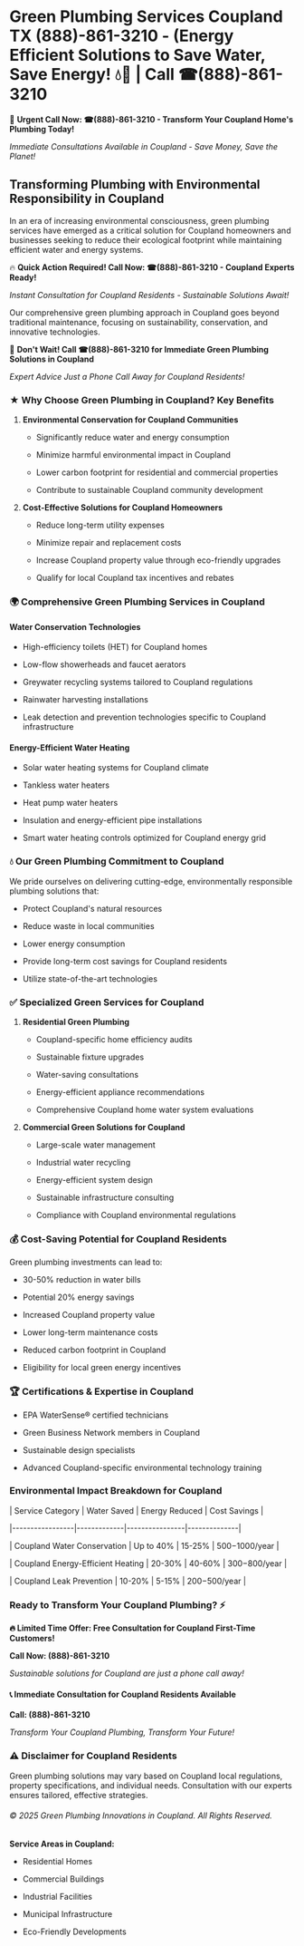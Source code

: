 # Green Plumbing Services Coupland TX (888)-861-3210 - (Energy Efficient Solutions to Save Water, Save Energy! 💧🌿 | Call ☎(888)-861-3210

🚨 **Urgent Call Now: ☎(888)-861-3210 - Transform Your Coupland Home's Plumbing Today!**
*Immediate Consultations Available in Coupland - Save Money, Save the Planet!*

## Transforming Plumbing with Environmental Responsibility in Coupland

In an era of increasing environmental consciousness, green plumbing services have emerged as a critical solution for Coupland homeowners and businesses seeking to reduce their ecological footprint while maintaining efficient water and energy systems. 

🔥 **Quick Action Required! Call Now: ☎(888)-861-3210 - Coupland Experts Ready!**
*Instant Consultation for Coupland Residents - Sustainable Solutions Await!*

Our comprehensive green plumbing approach in Coupland goes beyond traditional maintenance, focusing on sustainability, conservation, and innovative technologies.

🚨 **Don't Wait! Call ☎(888)-861-3210 for Immediate Green Plumbing Solutions in Coupland**
*Expert Advice Just a Phone Call Away for Coupland Residents!*

### ★ Why Choose Green Plumbing in Coupland? Key Benefits

1. **Environmental Conservation for Coupland Communities** 
   - Significantly reduce water and energy consumption
   - Minimize harmful environmental impact in Coupland
   - Lower carbon footprint for residential and commercial properties
   - Contribute to sustainable Coupland community development

2. **Cost-Effective Solutions for Coupland Homeowners** 
   - Reduce long-term utility expenses
   - Minimize repair and replacement costs
   - Increase Coupland property value through eco-friendly upgrades
   - Qualify for local Coupland tax incentives and rebates

### 🌍 Comprehensive Green Plumbing Services in Coupland

#### Water Conservation Technologies
- High-efficiency toilets (HET) for Coupland homes
- Low-flow showerheads and faucet aerators
- Greywater recycling systems tailored to Coupland regulations
- Rainwater harvesting installations
- Leak detection and prevention technologies specific to Coupland infrastructure

#### Energy-Efficient Water Heating
- Solar water heating systems for Coupland climate
- Tankless water heaters
- Heat pump water heaters
- Insulation and energy-efficient pipe installations
- Smart water heating controls optimized for Coupland energy grid

### 💧 Our Green Plumbing Commitment to Coupland

We pride ourselves on delivering cutting-edge, environmentally responsible plumbing solutions that:
- Protect Coupland's natural resources
- Reduce waste in local communities
- Lower energy consumption
- Provide long-term cost savings for Coupland residents
- Utilize state-of-the-art technologies

### ✅ Specialized Green Services for Coupland

1. **Residential Green Plumbing**
   - Coupland-specific home efficiency audits
   - Sustainable fixture upgrades
   - Water-saving consultations
   - Energy-efficient appliance recommendations
   - Comprehensive Coupland home water system evaluations

2. **Commercial Green Solutions for Coupland**
   - Large-scale water management
   - Industrial water recycling
   - Energy-efficient system design
   - Sustainable infrastructure consulting
   - Compliance with Coupland environmental regulations

### 💰 Cost-Saving Potential for Coupland Residents

Green plumbing investments can lead to:
- 30-50% reduction in water bills
- Potential 20% energy savings
- Increased Coupland property value
- Lower long-term maintenance costs
- Reduced carbon footprint in Coupland
- Eligibility for local green energy incentives

### 🏆 Certifications & Expertise in Coupland

- EPA WaterSense® certified technicians
- Green Business Network members in Coupland
- Sustainable design specialists
- Advanced Coupland-specific environmental technology training

### Environmental Impact Breakdown for Coupland

| Service Category | Water Saved | Energy Reduced | Cost Savings |
|-----------------|-------------|----------------|--------------|
| Coupland Water Conservation | Up to 40% | 15-25% | $500-$1000/year |
| Coupland Energy-Efficient Heating | 20-30% | 40-60% | $300-$800/year |
| Coupland Leak Prevention | 10-20% | 5-15% | $200-$500/year |

### Ready to Transform Your Coupland Plumbing? ⚡

**🔥 Limited Time Offer: Free Consultation for Coupland First-Time Customers!**

**Call Now: (888)-861-3210**
*Sustainable solutions for Coupland are just a phone call away!*

#### 📞 Immediate Consultation for Coupland Residents Available

**Call: (888)-861-3210**
*Transform Your Coupland Plumbing, Transform Your Future!*

### ⚠️ Disclaimer for Coupland Residents

Green plumbing solutions may vary based on Coupland local regulations, property specifications, and individual needs. Consultation with our experts ensures tailored, effective strategies.

###### © 2025 Green Plumbing Innovations in Coupland. All Rights Reserved.

**Service Areas in Coupland:** 
- Residential Homes
- Commercial Buildings
- Industrial Facilities
- Municipal Infrastructure
- Eco-Friendly Developments